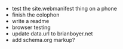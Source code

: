 - test the site.webmanifest thing on a phone
- finish the colophon
- write a readme
- browser testing
- update data.url to brianboyer.net
- add schema.org markup?
